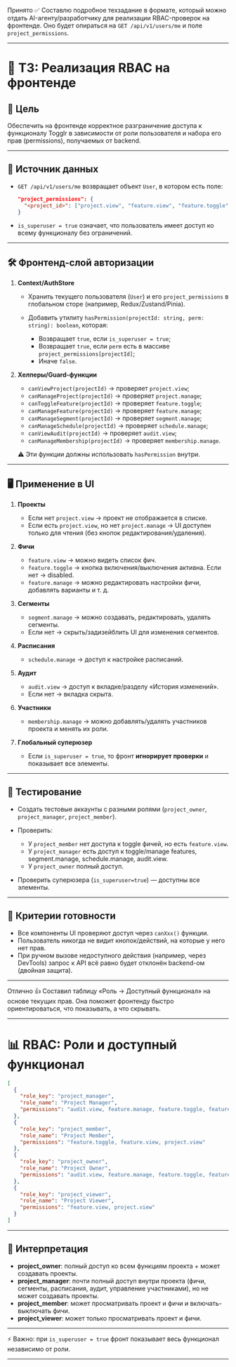 Принято ✅
Составлю подробное техзадание в формате, который можно отдать AI-агенту/разработчику для реализации RBAC-проверок на фронтенде. Оно будет опираться на `GET /api/v1/users/me` и поле `project_permissions`.

---

# 📑 ТЗ: Реализация RBAC на фронтенде

## 🎯 Цель

Обеспечить на фронтенде корректное разграничение доступа к функционалу Togglr в зависимости от роли пользователя и набора его прав (permissions), получаемых от backend.

---

## 📡 Источник данных

* `GET /api/v1/users/me` возвращает объект `User`, в котором есть поле:

  ```json
  "project_permissions": {
    "<project_id>": ["project.view", "feature.view", "feature.toggle", ...]
  }
  ```
* `is_superuser = true` означает, что пользователь имеет доступ ко всему функционалу без ограничений.

---

## 🛠 Фронтенд-слой авторизации

1. **Context/AuthStore**

    * Хранить текущего пользователя (`User`) и его `project_permissions` в глобальном сторе (например, Redux/Zustand/Pinia).
    * Добавить утилиту `hasPermission(projectId: string, perm: string): boolean`, которая:

        * Возвращает `true`, если `is_superuser = true`;
        * Возвращает `true`, если `perm` есть в массиве `project_permissions[projectId]`;
        * Иначе `false`.

2. **Хелперы/Guard-функции**

    * `canViewProject(projectId)` → проверяет `project.view`;
    * `canManageProject(projectId)` → проверяет `project.manage`;
    * `canToggleFeature(projectId)` → проверяет `feature.toggle`;
    * `canManageFeature(projectId)` → проверяет `feature.manage`;
    * `canManageSegment(projectId)` → проверяет `segment.manage`;
    * `canManageSchedule(projectId)` → проверяет `schedule.manage`;
    * `canViewAudit(projectId)` → проверяет `audit.view`;
    * `canManageMembership(projectId)` → проверяет `membership.manage`.

   ⚠️ Эти функции должны использовать `hasPermission` внутри.

---

## 🖥 Применение в UI

1. **Проекты**

    * Если нет `project.view` → проект не отображается в списке.
    * Если есть `project.view`, но нет `project.manage` → UI доступен только для чтения (без кнопок редактирования/удаления).

2. **Фичи**

    * `feature.view` → можно видеть список фич.
    * `feature.toggle` → кнопка включения/выключения активна. Если нет → disabled.
    * `feature.manage` → можно редактировать настройки фичи, добавлять варианты и т. д.

3. **Сегменты**

    * `segment.manage` → можно создавать, редактировать, удалять сегменты.
    * Если нет → скрыть/задизейблить UI для изменения сегментов.

4. **Расписания**

    * `schedule.manage` → доступ к настройке расписаний.

5. **Аудит**

    * `audit.view` → доступ к вкладке/разделу «История изменений».
    * Если нет → вкладка скрыта.

6. **Участники**

    * `membership.manage` → можно добавлять/удалять участников проекта и менять их роли.

7. **Глобальный суперюзер**

    * Если `is_superuser = true`, то фронт **игнорирует проверки** и показывает все элементы.

---

## 🧪 Тестирование

* Создать тестовые аккаунты с разными ролями (`project_owner`, `project_manager`, `project_member`).
* Проверить:

    * У `project_member` нет доступа к toggle фичей, но есть `feature.view`.
    * У `project_manager` есть доступ к toggle/manage features, segment.manage, schedule.manage, audit.view.
    * У `project_owner` полный доступ.
* Проверить суперюзера (`is_superuser=true`) — доступны все элементы.

---

## 🚀 Критерии готовности

* Все компоненты UI проверяют доступ через `canXxx()` функции.
* Пользователь никогда не видит кнопок/действий, на которые у него нет прав.
* При ручном вызове недоступного действия (например, через DevTools) запрос к API всё равно будет отклонён backend-ом (двойная защита).

---

Отлично 👍 Составил таблицу «Роль → Доступный функционал» на основе текущих прав. Она поможет фронтенду быстро ориентироваться, что показывать, а что скрывать.

---

# 📊 RBAC: Роли и доступный функционал
```json
[
  {
    "role_key": "project_manager",
    "role_name": "Project Manager",
    "permissions": "audit.view, feature.manage, feature.toggle, feature.view, project.view, schedule.manage, segment.manage"
  },
  {
    "role_key": "project_member",
    "role_name": "Project Member",
    "permissions": "feature.toggle, feature.view, project.view"
  },
  {
    "role_key": "project_owner",
    "role_name": "Project Owner",
    "permissions": "audit.view, feature.manage, feature.toggle, feature.view, membership.manage, project.manage, project.view, schedule.manage, segment.manage"
  },
  {
    "role_key": "project_viewer",
    "role_name": "Project Viewer",
    "permissions": "feature.view, project.view"
  }
]
```
---

## 📝 Интерпретация

* **project_owner**: полный доступ ко всем функциям проекта + может создавать проекты.
* **project_manager**: почти полный доступ внутри проекта (фичи, сегменты, расписания, аудит, управление участниками), но не может создавать проекты.
* **project_member**: может просматривать проект и фичи и включать-выключать фичи.
* **project_viewer**: может только просматривать проект и фичи.

---

⚡ Важно: при `is_superuser = true` фронт показывает весь функционал независимо от роли.

---
